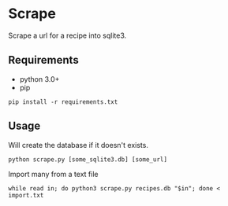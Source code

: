 # Scrape

Scrape a url for a recipe into sqlite3.

## Requirements

- python 3.0+
- pip

`pip install -r requirements.txt`

## Usage

Will create the database if it doesn't exists.

`python scrape.py [some_sqlite3.db] [some_url]`

Import many from a text file

`while read in; do python3 scrape.py recipes.db "$in"; done < import.txt`
